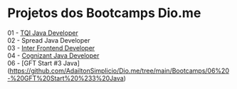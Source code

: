 # Projetos dos Bootcamps Dio.me

01 - [TQI Java Developer](https://github.com/AdailtonSimplicio/Dio.me/tree/main/Bootcamps/01%20-%20TQI%20Java%20Developer) <br/>
02 - Spread Java Developer<br/>
03 - [Inter Frontend Developer](https://github.com/AdailtonSimplicio/Dio.me/tree/main/Bootcamps/03%20-%20Inter%20Frontend%20Developer)<br/>
04 - [Cognizant Java Developer](https://github.com/AdailtonSimplicio/Dio.me/tree/main/Bootcamps/04%20-%20Cognizant%20Java%20Developer)<br/>
06 - [GFT Start #3 Java] (https://github.com/AdailtonSimplicio/Dio.me/tree/main/Bootcamps/06%20-%20GFT%20Start%20%233%20Java)<br/>
